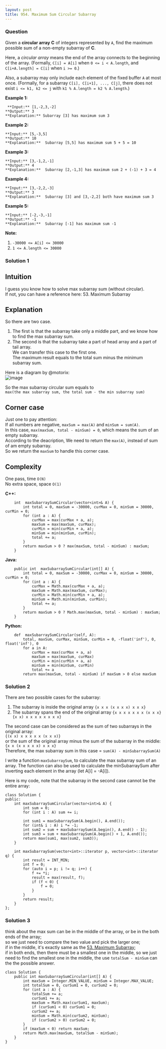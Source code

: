 ```yaml
---
layout: post
title: 954. Maximum Sum Circular Subarray
---
```

### Question
Given a **circular  array**  **C** of integers represented by  `A`, find the
maximum possible sum of a non-empty subarray of **C**.

Here, a  _circular  array_ means the end of the array connects to the
beginning of the array.  (Formally, `C[i] = A[i]` when `0 <= i < A.length`,
and `C[i+A.length] = C[i]` when `i >= 0`.)

Also, a subarray may only include each element of the fixed buffer `A` at most
once.  (Formally, for a subarray `C[i], C[i+1], ..., C[j]`, there does not
exist `i <= k1, k2 <= j` with `k1 % A.length = k2 % A.length`.)



 **Example 1:**

    
    
     **Input:** [1,-2,3,-2]
    **Output:** 3
    **Explanation:** Subarray [3] has maximum sum 3
    

**Example 2:**

    
    
    **Input:** [5,-3,5]
    **Output:** 10
    **Explanation:**  Subarray [5,5] has maximum sum 5 + 5 = 10
    

**Example 3:**

    
    
    **Input:** [3,-1,2,-1]
    **Output:** 4
    **Explanation:**  Subarray [2,-1,3] has maximum sum 2 + (-1) + 3 = 4
    

**Example 4:**

    
    
    **Input:** [3,-2,2,-3]
    **Output:** 3
    **Explanation:**  Subarray [3] and [3,-2,2] both have maximum sum 3
    

**Example 5:**

    
    
    **Input:** [-2,-3,-1]
    **Output:** -1
    **Explanation:**  Subarray [-1] has maximum sum -1
    



 **Note:**

  1. `-30000 <= A[i] <= 30000`
  2. `1 <= A.length <= 30000`

### Solution 1
##  **Intuition**

I guess you know how to solve max subarray sum (without circular).  
If not, you can have a reference here: 53. Maximum Subarray

  

##  **Explanation**

So there are two case.

  1. The first is that the subarray take only a middle part, and we know how to find the max subarray sum.
  2. The second is that the subarray take a part of head array and a part of tail array.  
We can transfer this case to the first one.  
The maximum result equals to the total sum minus the minimum subarray sum.

  

Here is a diagram by @motorix:  
![image](https://assets.leetcode.com/users/motorix/image_1538888300.png)

So the max subarray circular sum equals to  
`max(the max subarray sum, the total sum - the min subarray sum)`

  

##  **Corner case**

Just one to pay attention:  
If all numbers are negative, `maxSum = max(A)` and `minSum = sum(A)`.  
In this case, `max(maxSum, total - minSum) = 0`, which means the sum of an
empty subarray.  
According to the deacription, We need to return the `max(A)`, instead of sum
of am empty subarray.  
So we return the `maxSum` to handle this corner case.  
  

##  **Complexity**

One pass, time `O(N)`  
No extra space, space `O(1)`  
  

 **C++:**

    
    
        int  maxSubarraySumCircular(vector<int>& A) {
            int total = 0, maxSum = -30000, curMax = 0, minSum = 30000, curMin = 0;
            for (int a : A) {
                curMax = max(curMax + a, a);
                maxSum = max(maxSum, curMax);
                curMin = min(curMin + a, a);
                minSum = min(minSum, curMin);
                total += a;
            }
            return maxSum > 0 ? max(maxSum, total - minSum) : maxSum;
        }
    

**Java:**

    
    
        public int  maxSubarraySumCircular(int[] A) {
            int total = 0, maxSum = -30000, curMax = 0, minSum = 30000, curMin = 0;
            for (int a : A) {
                curMax = Math.max(curMax + a, a);
                maxSum = Math.max(maxSum, curMax);
                curMin = Math.min(curMin + a, a);
                minSum = Math.min(minSum, curMin);
                total += a;
            }
            return maxSum > 0 ? Math.max(maxSum, total - minSum) : maxSum;
        }
    

**Python:**

    
    
        def  maxSubarraySumCircular(self, A):
            total, maxSum, curMax, minSum, curMin = 0, -float('inf'), 0, float('inf'), 0
            for a in A:
                curMax = max(curMax + a, a)
                maxSum = max(maxSum, curMax)
                curMin = min(curMin + a, a)
                minSum = min(minSum, curMin)
                total += a
            return max(maxSum, total - minSum) if maxSum > 0 else maxSum
    


### Solution 2
There are two possible cases for the subarray:

  1. The subarray is inside the original array `{x x x (x x x x) x x x}`
  2. The subarray spans the end of the original array `{x x x x x x x (x x x} {x x) x x x x x x x x}`

The second case can be considered as the sum of two subarrays in the original
array:  
`{(x x) x x x x x (x x x)}`  
or the sum of the original array minus the sum of the subarray in the middle:  
`{x x (x x x x x) x x x}`  
Therefore, the max subarray sum in this case = `sum(A) - minSubarraySum(A)`

I write a function `maxSubarraySum`, to calculate the max subarray sum of an
array. The function can also be used to calculate the minSubarraySum after
inverting each element in the array (let A[i] = -A[i]).

Here is my code, note that the subarray in the second case cannot be the
entire array:

    
    
    class Solution {
    public:
        int maxSubarraySumCircular(vector<int>& A) {
            int sum = 0;
            for (int i : A) sum += i;
            
            int sum1 = maxSubarraySum(A.begin(), A.end());
            for (int& i : A) i *= -1;
            int sum2 = sum + maxSubarraySum(A.begin(), A.end() - 1);
            int sum3 = sum + maxSubarraySum(A.begin() + 1, A.end());
            return max(sum1, max(sum2, sum3));
        }
        
        int maxSubarraySum(vector<int>::iterator p, vector<int>::iterator q) {
            int result = INT_MIN;
            int f = 0;
            for (auto i = p; i != q; i++) {
                f += *i;
                result = max(result, f);
                if (f < 0) {
                    f = 0;
                }
            }
            return result;
        }
    };
    


### Solution 3
think about the max sum can be in the middle of the array, or be in the both
ends of the array;  
so we just need to compare the two value and pick the larger one;  
if in the middle, it's exactly same as the [53\. Maximum
Subarray](https://leetcode.com/problems/maximum-subarray/);  
if in both ends, then there must be a smallest one in the middle, so we just
need to find the smallest one in the middle, the use `totalSum - minSum` can
the the possible answer.

    
    
    class Solution {
        public int maxSubarraySumCircular(int[] A) {
            int maxSum = Integer.MIN_VALUE, minSum = Integer.MAX_VALUE;
            int totalSum = 0, curSum1 = 0, curSum2 = 0;
            for (int a : A) {
                totalSum += a;
                curSum1 += a;
                maxSum = Math.max(curSum1, maxSum);
                if (curSum1 < 0) curSum1 = 0;
                curSum2 += a;
                minSum = Math.min(curSum2, minSum);
                if (curSum2 > 0) curSum2 = 0;
            }
            if (maxSum < 0) return maxSum;
            return Math.max(maxSum, totalSum - minSum);
        }
    }
    




